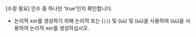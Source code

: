 [수정 필요]
인수 중 하나만 'true'인지 확인합니다.

- 논리적 xor를 생성하기 위해 논리적 또는 (`||`) 및 (`&&`) 및 (`&&`)을 사용하여 (`&&`)을 사용하여 논리적 xor를 생성하십시오.